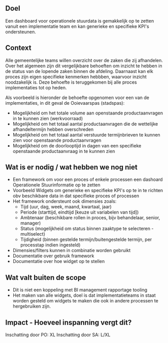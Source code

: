 ## Doel

Een dashboard voor operationele stuurdata is gemakkelijk op te zetten vanuit een implementatie team en kan generieke en specifieke KPI's ondersteunen. 

## Context

Alle gemeentelijke teams willen overzicht over de zaken die zij afhandelen. Over het algemeen zijn dit vergelijkbare behoeften om inzicht te hebben in de status van de lopende zaken binnen de afdeling. Daarnaast kan elk proces zijn eigen specifieke kenmerken hebbben, waarvoor inzicht noodzakelijk is. Deze behoefte is teruggekomen bij alle proces implementaties tot op heden. 

Als voorbeeld is hieronder de behoefte opgenomen voor een van de implementaties, in dit geval de Ooievaarspas (stadspas):
- Mogelijkheid om het totale volume aan openstaande productaanvragen in te kunnen zien (werkvoorraad) 
- Mogelijkheid om het totaal aantal productaanvragen die de wettelijke afhandeltermijn hebben overschreden
- Mogelijkheid om het totaal aantal verstuurde termijnbrieven te kunnen zien voor openstaande productaanvragen 
- Mogelijkheid om de doorlooptijd in dagen van een specifieke openstaande productaanvraag in te kunnen zien

## Wat is er nodig / wat hebben we nog niet

- Een framework om voor een proces of enkele processen een dashoard Operationele Stuurinformatie op te zetten
- Voorbeeld Widgets om generieke en specifieke KPI's op te in te richten obv beschikbare data in dat specifieke proces of processen
- Het framework ondersteunt ook dimensies zoals:
  - Tijd (uur, dag, week, maand, kwartaal, jaar)
  - Periode (starttijd, eindtijd [keuze uit variabelen van tijd])
  - Ambtenaar (beschikbare rollen in proces, bijv behandelaar, senior, manager)
  - Status (mogelijkheid om status binnen zaaktype te selecteren - multiselect)
  - Tijdigheid (binnen gestelde termijn/buitengestelde termijn, per processtap indien ingesteld)
- Dimensies/filters kunnen in combinatie worden gebruikt
- Documentatie over gebruik framework 
- Documentatie over hoe widget op te stellen

## Wat valt buiten de scope

- Dit is niet een koppeling met BI management rapportage tooling
- Het maken van alle widgets, doel is dat implementatieteams in staat worden gesteld om widgets te maken die ook in andere processen te hergebruiken zijn.

## Impact - Hoeveel inspanning vergt dit?
Inschatting door PO: XL
Inschatting door SA: L/XL
